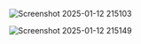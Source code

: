 ![Screenshot 2025-01-12 215103](https://github.com/user-attachments/assets/1f5ce40a-09fc-4d70-93ed-8d4774989c7c)

![Screenshot 2025-01-12 215149](https://github.com/user-attachments/assets/0a5919de-a987-492c-92c1-42d20485ce34)
